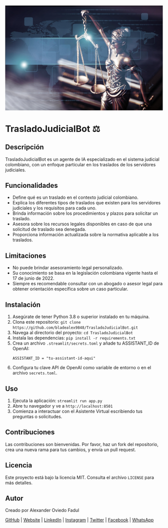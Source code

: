 ![Logo de TrasladoJudicialBot](https://github.com/bladealex9848/TrasladoJudicialBot/blob/main/assets/logo.jpg)

# TrasladoJudicialBot ⚖️

## Descripción
TrasladoJudicialBot es un agente de IA especializado en el sistema judicial colombiano, con un enfoque particular en los traslados de los servidores judiciales.

## Funcionalidades
* Define qué es un traslado en el contexto judicial colombiano.
* Explica los diferentes tipos de traslados que existen para los servidores judiciales y los requisitos para cada uno.
* Brinda información sobre los procedimientos y plazos para solicitar un traslado.
* Asesora sobre los recursos legales disponibles en caso de que una solicitud de traslado sea denegada.
* Proporciona información actualizada sobre la normativa aplicable a los traslados.

## Limitaciones
* No puede brindar asesoramiento legal personalizado.
* Su conocimiento se basa en la legislación colombiana vigente hasta el 17 de junio de 2022.
* Siempre es recomendable consultar con un abogado o asesor legal para obtener orientación específica sobre un caso particular.

## Instalación

1. Asegúrate de tener Python 3.8 o superior instalado en tu máquina.
2. Clona este repositorio: `git clone https://github.com/bladealex9848/TrasladoJudicialBot.git`
3. Navega al directorio del proyecto: `cd TrasladoJudicialBot`
4. Instala las dependencias: `pip install -r requirements.txt`
5. Crea un archivo `.streamlit/secrets.toml` y añade tu ASSISTANT_ID de OpenAI:
   ```
   ASSISTANT_ID = "tu-assistant-id-aqui"
   ```
6. Configura tu clave API de OpenAI como variable de entorno o en el archivo `secrets.toml`.

## Uso

1. Ejecuta la aplicación: `streamlit run app.py`
2. Abre tu navegador y ve a `http://localhost:8501`
3. Comienza a interactuar con el Asistente Virtual escribiendo tus preguntas o solicitudes.

## Contribuciones

Las contribuciones son bienvenidas. Por favor, haz un fork del repositorio, crea una nueva rama para tus cambios, y envía un pull request.

## Licencia

Este proyecto está bajo la licencia MIT. Consulta el archivo `LICENSE` para más detalles.

## Autor

Creado por Alexander Oviedo Fadul

[GitHub](https://github.com/bladealex9848) | [Website](https://alexanderoviedofadul.dev) | [LinkedIn](https://www.linkedin.com/in/alexander-oviedo-fadul/) | [Instagram](https://www.instagram.com/alexander.oviedo.fadul) | [Twitter](https://twitter.com/alexanderofadul) | [Facebook](https://www.facebook.com/alexanderof/) | [WhatsApp](https://api.whatsapp.com/send?phone=573015930519&text=Hola%20!Quiero%20conversar%20contigo!%20)